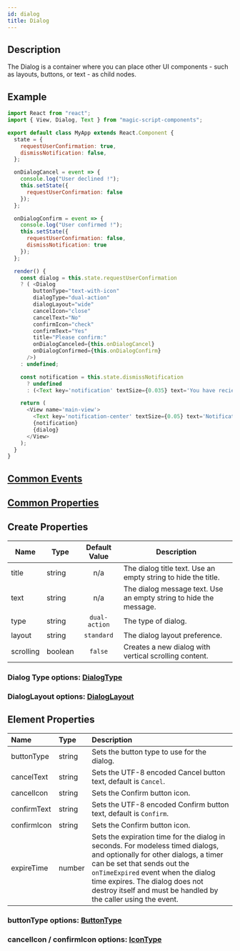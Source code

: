 ```yaml
---
id: dialog
title: Dialog
---
```


## Description

The Dialog is a container where you can place other UI components - such as layouts, buttons, or text - as child nodes.

## Example

```javascript
import React from "react";
import { View, Dialog, Text } from "magic-script-components";

export default class MyApp extends React.Component {
  state = {
    requestUserConfirmation: true,
    dismissNotification: false,
  };

  onDialogCancel = event => {
    console.log("User declined !");
    this.setState({
      requestUserConfirmation: false
    });
  };

  onDialogConfirm = event => {
    console.log("User confirmed !");
    this.setState({
      requestUserConfirmation: false,
      dismissNotification: true
    });
  };

  render() {
    const dialog = this.state.requestUserConfirmation
    ? ( <Dialog
        buttonType="text-with-icon"
        dialogType="dual-action"
        dialogLayout="wide"
        cancelIcon="close"
        cancelText="No"
        confirmIcon="check"
        confirmText="Yes"
        title="Please confirm:"
        onDialogCanceled={this.onDialogCancel}
        onDialogConfirmed={this.onDialogConfirm}
      />)
    : undefined;

    const notification = this.state.dismissNotification
      ? undefined
      : (<Text key='notification' textSize={0.035} text='You have recieved message!' localPosition={[-0.175, 0.3, 0]} />);

    return (
      <View name='main-view'>
        <Text key='notification-center' textSize={0.05} text='Notification Center' localPosition={[-0.18, 0.4, 0]}/>
        {notification}
        {dialog}
      </View>
    );
  }
}
```

## [Common Events](../events/CommonEvents.md)

## [Common Properties](../types/Properties.md)

## Create Properties

| Name      | Type    | Default Value | Description                                                       |
| --------- | ------- | :-----------: | ----------------------------------------------------------------- |
| title     | string  |      n/a      | The dialog title text. Use an empty string to hide the title.     |
| text      | string  |      n/a      | The dialog message text. Use an empty string to hide the message. |
| type      | string  | `dual-action` | The type of dialog.                                               |
| layout    | string  |  `standard`   | The dialog layout preference.                                     |
| scrolling | boolean |    `false`    | Creates a new dialog with vertical scrolling content.             |

### Dialog Type options: [DialogType](../types/DialogType.md)

### DialogLayout options: [DialogLayout](../types/DialogLayout.md)

## Element Properties

| Name        | Type   | Description                                                                                                                                                                                                                                                                                       |
| :---------- | :----- | :------------------------------------------------------------------------------------------------------------------------------------------------------------------------------------------------------------------------------------------------------------------------------------------------ |
| buttonType  | string | Sets the button type to use for the dialog.                                                                                                                                                                                                                                                       |
| cancelText  | string | Sets the UTF-8 encoded Cancel button text, default is `Cancel`.                                                                                                                                                                                                                                   |
| cancelIcon  | string | Sets the Confirm button icon.                                                                                                                                                                                                                                                                     |
| confirmText | string | Sets the UTF-8 encoded Confirm button text, default is `Confirm`.                                                                                                                                                                                                                                 |
| confirmIcon | string | Sets the Confirm button icon.                                                                                                                                                                                                                                                                     |
| expireTime  | number | Sets the expiration time for the dialog in seconds. For modeless timed dialogs, and optionally for other dialogs, a timer can be set that sends out the `onTimeExpired` event when the dialog time expires. The dialog does not destroy itself and must be handled by the caller using the event. |

### buttonType options: [ButtonType](../types/ButtonType.md)

### cancelIcon / confirmIcon options: [IconType](../types/IconType.md)

